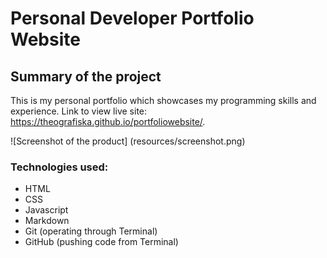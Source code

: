 # Personal Developer Portfolio Website 

## Summary of the project

This is my personal portfolio which showcases my programming skills and experience. Link to view live site: https://theografiska.github.io/portfoliowebsite/.

![Screenshot of the product] (resources/screenshot.png)

### Technologies used:
- HTML
- CSS
- Javascript
- Markdown
- Git (operating through Terminal)
- GitHub (pushing code from Terminal)

